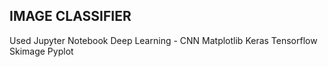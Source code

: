 ## IMAGE CLASSIFIER 
Used 
Jupyter Notebook 
Deep Learning - CNN 
Matplotlib 
Keras 
Tensorflow 
Skimage 
Pyplot 
